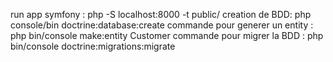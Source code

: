 run app  symfony : php -S localhost:8000 -t public/
creation de BDD: php console/bin  doctrine:database:create
commande pour generer un entity : php bin/console make:entity Customer
commande pour migrer la BDD : php bin/console  doctrine:migrations:migrate
